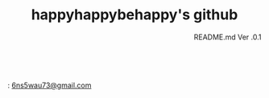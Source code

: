 



<h1 div align="center">happyhappybehappy's github </div></h1>
<div align="right"> README.md Ver .0.1</div>

<br><br><br>
<div align="center>개발자 지망생 이찬민입니다.</div>
<br><br><br>
### Hi there 👋

<!--
**happyhappybehappy/happyhappybehappy** is a ✨ _special_ ✨ repository because its `README.md` (this file) appears on your GitHub profile.

Here are some ideas to get you started:

- 🔭 I’m currently working on ...
- 🌱 I’m currently learning ...
- 👯 I’m looking to collaborate on ...
- 🤔 I’m looking for help with ...
- 💬 Ask me about ...
- 📫 How to reach me: ...
- 😄 Pronouns: ...
- ⚡ Fun fact: ...
-->
<br><br>

#작업중입니다 . . .<br><br><br><br><br><br><br><br><br><br><br><br><br><br><br><br>
<img src="https://img.shields.io/badge/Gmail-FF0000?style=flat-square&logo=gmail&logoColor=white"/> : 6ns5wau73@gmail.com



